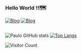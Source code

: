 ### Hello World !!🗺️

[![Blog](https://img.shields.io/badge/Discord-7289DA?style=for-the-badge&logo=discord&logoColor=white)](https://discordapp.com/users/857462802377474078)
[![Blog](https://img.shields.io/badge/Instagram-E4405F?style=for-the-badge&logo=instagram&logoColor=white)](https://www.instagram.com/paulo_h667/)
##
![Paulo GitHub stats](https://github-readme-stats.vercel.app/api?username=pauletxz&show_icons=true&theme=dark)
[![Top Langs](https://github-readme-stats.vercel.app/api/top-langs/?username=pauletxz&show_icons=true&theme=dark)](https://github.com/anuraghazra/github-readme-stats)


![Visitor Count](https://profile-counter.glitch.me/{pauletxz}/count.svg)